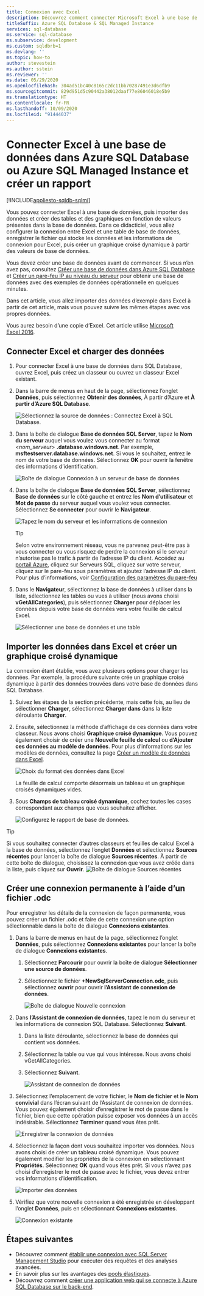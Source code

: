 ```yaml
---
title: Connexion avec Excel
description: Découvrez comment connecter Microsoft Excel à une base de données dans Azure SQL Database ou Azure SQL Managed Instance. Importez des données dans Excel pour les rapports et l’exploration des données.
titleSuffix: Azure SQL Database & SQL Managed Instance
services: sql-database
ms.service: sql-database
ms.subservice: development
ms.custom: sqldbrb=1
ms.devlang: ''
ms.topic: how-to
author: stevestein
ms.author: sstein
ms.reviewer: ''
ms.date: 05/29/2020
ms.openlocfilehash: 304ad51bc40c8165c2dc11bb70287491e3d6dfb9
ms.sourcegitcommit: 829d951d5c90442a38012daaf77e86046018e5b9
ms.translationtype: HT
ms.contentlocale: fr-FR
ms.lasthandoff: 10/09/2020
ms.locfileid: "91444037"
---
```

# <a name="connect-excel-to-a-database-in-azure-sql-database-or-azure-sql-managed-instance-and-create-a-report"></a>Connecter Excel à une base de données dans Azure SQL Database ou Azure SQL Managed Instance et créer un rapport
[!INCLUDE[appliesto-sqldb-sqlmi](../includes/appliesto-sqldb-sqlmi.md)]

Vous pouvez connecter Excel à une base de données, puis importer des données et créer des tables et des graphiques en fonction de valeurs présentes dans la base de données. Dans ce didacticiel, vous allez configurer la connexion entre Excel et une table de base de données, enregistrer le fichier qui stocke les données et les informations de connexion pour Excel, puis créer un graphique croisé dynamique à partir des valeurs de base de données.

Vous devez créer une base de données avant de commencer. Si vous n’en avez pas, consultez [Créer une base de données dans Azure SQL Database](single-database-create-quickstart.md) et [Créer un pare-feu IP au niveau du serveur](firewall-create-server-level-portal-quickstart.md) pour obtenir une base de données avec des exemples de données opérationnelle en quelques minutes.

Dans cet article, vous allez importer des données d’exemple dans Excel à partir de cet article, mais vous pouvez suivre les mêmes étapes avec vos propres données.

Vous aurez besoin d’une copie d’Excel. Cet article utilise [Microsoft Excel 2016](https://products.office.com/).

## <a name="connect-excel-and-load-data"></a>Connecter Excel et charger des données

1. Pour connecter Excel à une base de données dans SQL Database, ouvrez Excel, puis créez un classeur ou ouvrez un classeur Excel existant.
2. Dans la barre de menus en haut de la page, sélectionnez l’onglet **Données**, puis sélectionnez **Obtenir des données**, À partir d’Azure et **À partir d’Azure SQL Database**.

   ![Sélectionnez la source de données : Connectez Excel à SQL Database.](./media/connect-excel/excel_data_source.png)

3. Dans la boîte de dialogue **Base de données SQL Server**, tapez le **Nom du serveur** auquel vous voulez vous connecter au format <*nom_serveur*> **.database.windows.net**. Par exemple, **msftestserver.database.windows.net**. Si vous le souhaitez, entrez le nom de votre base de données. Sélectionnez **OK** pour ouvrir la fenêtre des informations d’identification.

   ![Boîte de dialogue Connexion à un serveur de base de données](./media/connect-excel/server-name.png)

4. Dans la boîte de dialogue **Base de données SQL Server**, sélectionnez **Base de données** sur le côté gauche et entrez les **Nom d’utilisateur** et **Mot de passe** du serveur auquel vous voulez vous connecter. Sélectionnez **Se connecter** pour ouvrir le **Navigateur**.

   ![Tapez le nom du serveur et les informations de connexion](./media/connect-excel/connect-to-server.png)

   > [!TIP]
   > Selon votre environnement réseau, vous ne parvenez peut-être pas à vous connecter ou vous risquez de perdre la connexion si le serveur n’autorise pas le trafic à partir de l’adresse IP du client. Accédez au [portail Azure](https://portal.azure.com/), cliquez sur Serveurs SQL, cliquez sur votre serveur, cliquez sur le pare-feu sous paramètres et ajoutez l’adresse IP du client. Pour plus d’informations, voir [Configuration des paramètres du pare-feu](firewall-configure.md)

5. Dans le **Navigateur**, sélectionnez la base de données à utiliser dans la liste, sélectionnez les tables ou vues à utiliser (nous avons choisi **vGetAllCategories**), puis sélectionnez **Charger** pour déplacer les données depuis votre base de données vers votre feuille de calcul Excel.

    ![Sélectionner une base de données et une table](./media/connect-excel/select-database-and-table.png)

## <a name="import-the-data-into-excel-and-create-a-pivot-chart"></a>Importer les données dans Excel et créer un graphique croisé dynamique

La connexion étant établie, vous avez plusieurs options pour charger les données. Par exemple, la procédure suivante crée un graphique croisé dynamique à partir des données trouvées dans votre base de données dans SQL Database.

1. Suivez les étapes de la section précédente, mais cette fois, au lieu de sélectionner **Charger**, sélectionnez **Charger dans** dans la liste déroulante **Charger**.
2. Ensuite, sélectionnez la méthode d’affichage de ces données dans votre classeur. Nous avons choisi **Graphique croisé dynamique**. Vous pouvez également choisir de créer une **Nouvelle feuille de calcul** ou **d’Ajouter ces données au modèle de données**. Pour plus d’informations sur les modèles de données, consultez la page [Créer un modèle de données dans Excel](https://support.office.com/article/Create-a-Data-Model-in-Excel-87E7A54C-87DC-488E-9410-5C75DBCB0F7B).

    ![Choix du format des données dans Excel](./media/connect-excel/import-data.png)

    La feuille de calcul comporte désormais un tableau et un graphique croisés dynamiques vides.
3. Sous **Champs de tableau croisé dynamique**, cochez toutes les cases correspondant aux champs que vous souhaitez afficher.

    ![Configurez le rapport de base de données.](./media/connect-excel/power-pivot-results.png)

> [!TIP]
> Si vous souhaitez connecter d’autres classeurs et feuilles de calcul Excel à la base de données, sélectionnez l’onglet **Données** et sélectionnez **Sources récentes** pour lancer la boîte de dialogue **Sources récentes**. À partir de cette boîte de dialogue, choisissez la connexion que vous avez créée dans la liste, puis cliquez sur **Ouvrir**.
> ![Boîte de dialogue Sources récentes](./media/connect-excel/recent-connections.png)

## <a name="create-a-permanent-connection-using-odc-file"></a>Créer une connexion permanente à l’aide d’un fichier .odc

Pour enregistrer les détails de la connexion de façon permanente, vous pouvez créer un fichier .odc et faire de cette connexion une option sélectionnable dans la boîte de dialogue **Connexions existantes**.

1. Dans la barre de menus en haut de la page, sélectionnez l’onglet **Données**, puis sélectionnez **Connexions existantes** pour lancer la boîte de dialogue **Connexions existantes**.
   1. Sélectionnez **Parcourir** pour ouvrir la boîte de dialogue **Sélectionner une source de données**.
   2. Sélectionnez le fichier **+NewSqlServerConnection.odc**, puis sélectionnez **ouvrir** pour ouvrir **l’Assistant de connexion de données**.

      ![Boîte de dialogue Nouvelle connexion](./media/connect-excel/new-connection.png)

2. Dans **l’Assistant de connexion de données**, tapez le nom du serveur et les informations de connexion SQL Database. Sélectionnez **Suivant**.
   1. Dans la liste déroulante, sélectionnez la base de données qui contient vos données.
   2. Sélectionnez la table ou vue qui vous intéresse. Nous avons choisi vGetAllCategories.
   3. Sélectionnez **Suivant**.

      ![Assistant de connexion de données](./media/connect-excel/data-connection-wizard.png)

3. Sélectionnez l’emplacement de votre fichier, le **Nom de fichier** et le **Nom convivial** dans l’écran suivant de l’Assistant de connexion de données. Vous pouvez également choisir d’enregistrer le mot de passe dans le fichier, bien que cette opération puisse exposer vos données à un accès indésirable. Sélectionnez **Terminer** quand vous êtes prêt.

    ![Enregistrer la connexion de données](./media/connect-excel/save-data-connection.png)

4. Sélectionnez la façon dont vous souhaitez importer vos données. Nous avons choisi de créer un tableau croisé dynamique. Vous pouvez également modifier les propriétés de la connexion en sélectionnant **Propriétés**. Sélectionnez **OK** quand vous êtes prêt. Si vous n’avez pas choisi d’enregistrer le mot de passe avec le fichier, vous devez entrer vos informations d’identification.

    ![Importer des données](./media/connect-excel/import-data2.png)

5. Vérifiez que votre nouvelle connexion a été enregistrée en développant l’onglet **Données**, puis en sélectionnant **Connexions existantes**.

    ![Connexion existante](./media/connect-excel/existing-connection.png)

## <a name="next-steps"></a>Étapes suivantes

* Découvrez comment [établir une connexion avec SQL Server Management Studio](connect-query-ssms.md) pour exécuter des requêtes et des analyses avancées.
* En savoir plus sur les avantages des [pools élastiques](elastic-pool-overview.md).
* Découvrez comment [créer une application web qui se connecte à Azure SQL Database sur le back-end](../../app-service/app-service-web-tutorial-dotnet-sqldatabase.md).
